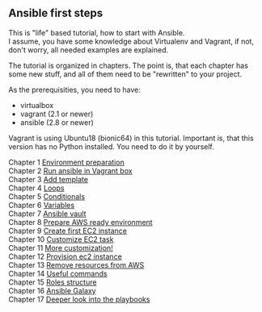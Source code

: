 ## Ansible first steps

This is "life" based tutorial, how to start with Ansible.  
I assume, you have some knowledge about Virtualenv and Vagrant,
if not, don't worry, all needed examples are explained.

The tutorial is organized in chapters. The point is, that each chapter has some
new stuff, and all of them need to be "rewritten" to your project.

As the prerequisities, you need to have:
* virtualbox
* vagrant (2.1 or newer)
* ansible (2.8 or newer)

Vagrant is using Ubuntu18 (bionic64) in this tutorial. Important is, that this
version has no Python installed. You need to do it by yourself.

Chapter 1 [Environment preparation](Chapter-01/README.md)  
Chapter 2 [Run ansible in Vagrant box](Chapter-02/README.md)  
Chapter 3 [Add template](Chapter-03/README.md)  
Chapter 4 [Loops](Chapter-04/README.md)  
Chapter 5 [Conditionals](Chapter-05/README.md)  
Chapter 6 [Variables](Chapter-06/README.md)  
Chapter 7 [Ansible vault](Chapter-07/README.md)  
Chapter 8 [Prepare AWS ready environment](Chapter-08/README.md)  
Chapter 9 [Create first EC2 instance](Chapter-09/README.md)  
Chapter 10 [Customize EC2 task](Chapter-10/README.md)  
Chapter 11 [More customization!](Chapter-11/README.md)  
Chapter 12 [Provision ec2 instance](Chapter-12/README.md)  
Chapter 13 [Remove resources from AWS](Chapter-13/README.md)  
Chapter 14 [Useful commands](Chapter-14/README.md)  
Chapter 15 [Roles structure](Chapter-15/README.md)  
Chapter 16 [Ansible Galaxy](Chapter-16/README.md)  
Chapter 17 [Deeper look into the playbooks](Chapter-17/README.md)  
